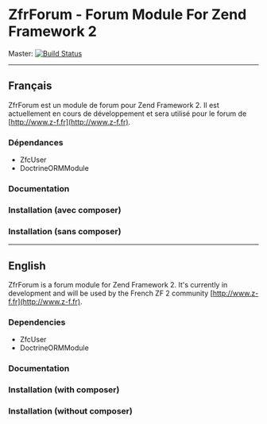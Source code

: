 # ZfrForum - Forum Module For Zend Framework 2

Master: [![Build Status](https://secure.travis-ci.org/bakura10/ZfrForum.png)](http://secure.travis-ci.org/bakura10/ZfrForum)

---

## Français

ZfrForum est un module de forum pour Zend Framework 2. Il est actuellement en cours de développement et sera
utilisé pour le forum de [http://www.z-f.fr](http://www.z-f.fr).

### Dépendances

* ZfcUser
* DoctrineORMModule

### Documentation

### Installation (avec composer)

### Installation (sans composer)

---

## English

ZfrForum is a forum module for Zend Framework 2. It's currently in development and will be used by the French
ZF 2 community [http://www.z-f.fr](http://www.z-f.fr).

### Dependencies

* ZfcUser
* DoctrineORMModule

### Documentation

### Installation (with composer)

### Installation (without composer)